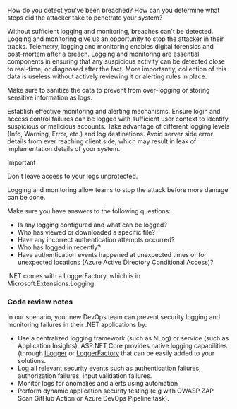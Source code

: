 
How do you detect you've been breached?
How can you determine what steps did the attacker take to penetrate your system?

Without sufficient logging and monitoring, breaches can't be detected.
Logging and monitoring give us an opportunity to stop the attacker in their tracks. Telemetry, logging and monitoring enables digital forensics and post-mortem after a breach. Logging and monitoring are essential components in ensuring that any suspicious activity can be detected close to real-time, or diagnosed after the fact.
More importantly, collection of this data is useless without actively reviewing it or alerting rules in place.

Make sure to sanitize the data to prevent from over-logging or storing sensitive information as logs.

Establish effective monitoring and alerting mechanisms. Ensure login and access control failures can be logged with sufficient user context to identify suspicious or malicious accounts. Take advantage of different logging levels (Info, Warning, Error, etc.) and log destinations. Avoid server side error details from ever reaching client side, which may result in leak of implementation details of your system.

> [!IMPORTANT]
> Don't leave access to your logs unprotected.

Logging and monitoring allow teams to stop the attack before more damage can be done.

Make sure you have answers to the following questions:

* Is any logging configured and what can be logged?
* Who has viewed or downloaded a specific file?
* Have any incorrect authentication attempts occurred?
* Who has logged in recently?
* Have authentication events happened at unexpected times or for unexpected locations (Azure Active Directory Conditional Access)?

.NET comes with a LoggerFactory, which is in Microsoft.Extensions.Logging.

### Code review notes

In our scenario, your new DevOps team can prevent security logging and monitoring failures in their .NET applications by:

- Use a centralized logging framework (such as NLog) or service (such as Application Insights). ASP.NET Core provides native logging capabilities (through [ILogger](/dotnet/api/microsoft.extensions.logging.ilogger) or [LoggerFactory](/dotnet/api/microsoft.extensions.logging.loggerfactory) that can be easily added to your solutions.
- Log all relevant security events such as authentication failures, authorization failures, input validation failures.
- Monitor logs for anomalies and alerts using automation
- Perform dynamic application security testing (e.g with OWASP ZAP Scan GitHub Action or Azure DevOps Pipeline task).